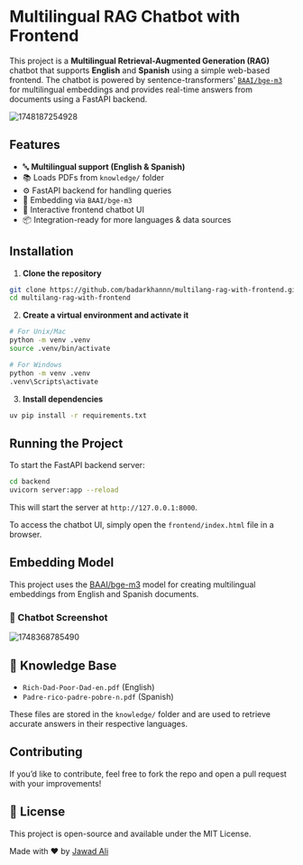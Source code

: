 # Multilingual RAG Chatbot with Frontend

This project is a **Multilingual Retrieval-Augmented Generation (RAG)** chatbot that supports **English** and **Spanish** using a simple web-based frontend. The chatbot is powered by sentence-transformers' [`BAAI/bge-m3`](https://huggingface.co/BAAI/bge-m3) for multilingual embeddings and provides real-time answers from documents using a FastAPI backend. 

![1748187254928](image/README/1748187254928.png)

## Features

- 🔤 **Multilingual support (English & Spanish)**
- 📚 Loads PDFs from `knowledge/` folder
- ⚙️ FastAPI backend for handling queries
- 🧠 Embedding via `BAAI/bge-m3`
- 💬 Interactive frontend chatbot UI
- 📦 Integration-ready for more languages & data sources

## Installation

1. **Clone the repository**

```bash
git clone https://github.com/badarkhannn/multilang-rag-with-frontend.git
cd multilang-rag-with-frontend
```

2. **Create a virtual environment and activate it**

```bash
# For Unix/Mac
python -m venv .venv
source .venv/bin/activate

# For Windows
python -m venv .venv
.venv\Scripts\activate
```

3. **Install dependencies**

```bash
uv pip install -r requirements.txt
```

## Running the Project

To start the FastAPI backend server:

```bash
cd backend
uvicorn server:app --reload
```

This will start the server at `http://127.0.0.1:8000`.

To access the chatbot UI, simply open the `frontend/index.html` file in a browser.

## Embedding Model

This project uses the [BAAI/bge-m3](https://huggingface.co/BAAI/bge-m3) model for creating multilingual embeddings from English and Spanish documents.

### 🔎 Chatbot Screenshot

![1748368785490](image/README/1748368785490.png)

## 🧠 Knowledge Base

- `Rich-Dad-Poor-Dad-en.pdf` (English)
- `Padre-rico-padre-pobre-n.pdf` (Spanish)

These files are stored in the `knowledge/` folder and are used to retrieve accurate answers in their respective languages.

## Contributing

If you’d like to contribute, feel free to fork the repo and open a pull request with your improvements!

## 📄 License

This project is open-source and available under the MIT License.

Made with ❤️ by [Jawad Ali](https://www.linkedin.com/in/jawad-ali-yousafzai-742a76356/)
